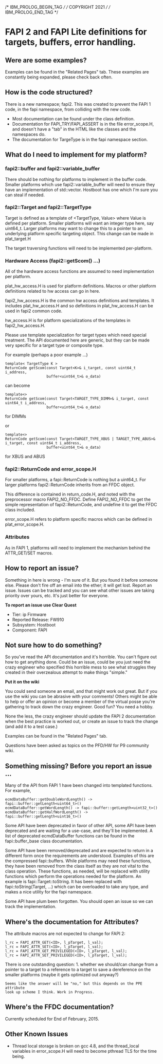 /* IBM_PROLOG_BEGIN_TAG                                                   */
/* COPYRIGHT 2021                                                         */
/* IBM_PROLOG_END_TAG                                                     */

# FAPI 2 and FAPI Lite definitions for targets, buffers, error handling.

## Were are some examples?

Examples can be found in the "Related Pages" tab. These examples are constantly
being expanded, please check back often.

## How is the code structured?

There is a new namespace; fapi2. This was created to prevent
the FAPI 1 code, in the fapi namespace, from colliding with the new code.

- Most documentation can be found under the class definition.
- Documentation for FAPI_TRY/FAPI_ASSERT is in the file error_scope.H,
  and doesn't have a "tab" in the HTML like the classes and the namespaces do.
- The documentation for TargeType is in the fapi namespace section.

## What do I need to implement for my platform?

### fapi2::buffer and fapi2::variable_buffer
There should be nothing for platforms to implement in the buffer code.
Smaller platforms which use fapi2::variable_buffer will need to
ensure they have an implementation of std::vector. Hostboot has one
which I'm sure you can steal if needed.

### fapi2::Target and fapi2::TargetType
Target is defined as a template of <TargetType, Value> where
Value is defined per platform. Smaller platforms will want an integer
type here, say uint64_t. Larger platforms may want to change this to
a pointer to an underlying platform specific targeting object. This change
can be made in plat_target.H

The target traversing functions will need to be implemented per-platform.

### Hardware Access (fapi2::getScom() ...)

All of the hardware access functions are assumed to need implementation
per platform.

plat_hw_access.H is used for platform definitions. Macros or other
platform definitions related to hw access can go in here.

fapi2_hw_access.H is the common hw access definitions and templates. It
includes plat_hw_access.H and so definitions in plat_hw_access.H can
be used in fapi2 common code.

hw_access.H is for platform specializations of the templates in
fapi2_hw_access.H.

Please use template specialization for target types which need special
treatment. The API documented here are generic, but they can be made
very specific for a target type or composite type.

For example (perhaps a poor example ...)

    template< TargetType K >
    ReturnCode getScom(const Target<K>& i_target, const uint64_t i_address,
                       buffer<uint64_t>& o_data)
can become

    template<>
    ReturnCode getScom(const Target<TARGET_TYPE_DIMM>& i_target, const uint64_t i_address,
                       buffer<uint64_t>& o_data)
for DIMMs

or

    template<>
    ReturnCode getScom(const Target<TARGET_TYPE_XBUS | TARGET_TYPE_ABUS>& i_target, const uint64_t i_address,
                       buffer<uint64_t>& o_data)

for XBUS and ABUS

### fapi2::ReturnCode and error_scope.H

For smaller platforms, a fapi::ReturnCode is nothing but a uint64_t. For
larger platforms fapi2::ReturnCode inherits from an FFDC object.

This difference is contained in
return_code.H, and noted with the preprocessor macro FAPI2_NO_FFDC.
Define FAPI2_NO_FFDC to get the simple representation of fapi2::ReturnCode,
and undefine it to get the FFDC class included.

error_scope.H refers to platform specific macros which can be defined
in plat_error_scope.H.

### Attributes

As in FAPI 1, platforms will need to implement the mechanism behind the
ATTR_GET/SET macros.

## How to report an issue?

Something in here is wrong - I'm sure of it. But you found it before someone
else. Please don't fire off an email into the ether; it will get lost.
Report an issue. Issues can be tracked and you can see what other issues are
taking priority over yours, etc. It's just better for everyone.

__To report an issue use Clear Quest__
  - Tier: ip Firmware
  - Reported Release: FW910
  - Subsystem: Hostboot
  - Component: FAPI

## Not sure how to do something?

So you've read the API documentation and it's horrible. You can't figure
out how to get anything done. Could be an issue, could be you just need the
crazy engineer who specified this horrible mess to see what struggles they
created in their overzealous attempt to make things "simple."

__Put it on the wiki__

You could send someone an email, and that might work out great. But if you
use the wiki you can be abrasive with your comments! Others might be able
to help or offer an opinion or become a member of the virtual posse you're
gathering to track down the crazy engineer. Good fun? You need a hobby.

None the less, the crazy engineer should update the FAPI 2 documentation when
the best practice is worked out, or create an issue to track the change
(and add it to a test case.)

Examples can be found in the "Related Pages" tab.

Questions have been asked as topics on the PFD/HW for P9 community wiki.

## Something missing? Before you report an issue ...

Many of the API from FAPI 1 have been changed into templated functions. For
example,

    ecmdDataBuffer::getDoubleWordLength() -> fapi::buffer::getLength<uint64_t>()
    ecmdDataBuffer::getWordLength() -> fapi::buffer::getLength<uint32_t>()
    ecmdDataBuffer::getHalfWordLength() -> fapi::buffer::getLength<uint16_t>()

Some API have been deprecated in favor of other API, some API have been
deprecated and are waiting for a use-case, and they'll be implemented.
A list of deprecated ecmdDataBuffer functions can be found in the
fapi::buffer_base class documentation.

Some API have been removed/deprecated and are expected to return in a different
form once the requirements are understood. Examples of this are the compressed
fapi::buffers. While platforms may need these functions, they have been removed
from the class itself as they are not vital to the class operation. These
functions, as needed, will be replaced with utility functions which perform the
operations needed for the platform. An example is fapi::Target::toString.
It has been replaced with fapi::toString(Target, ...) which can be overloaded
to take any type, and makes a nice utility for the fapi namespace.

Some API have plum been forgotten. You should open an issue so we can track
the implementation.

## Where's the documentation for Attributes?

The attribute macros are not expected to change for FAPI 2:

    l_rc = FAPI_ATTR_GET(<ID>, l_pTarget, l_val);
    l_rc = FAPI_ATTR_SET(<ID>, l_pTarget, l_val);
    l_rc = FAPI_ATTR_GET_PRIVILEGED(<ID>, l_pTarget, l_val);
    l_rc = FAPI_ATTR_SET_PRIVILEGED(<ID>, l_pTarget, l_val);

There is one outstanding question:
    1. whether we should/can change from a pointer to a target to a reference
    to a target to save a dereference on the smaller platforms (maybe it gets
    optimized out anyway?)

    Seems like the answer will be "no," but this depends on the PPE attribute
    look up scheme I think. Work in Progress.

## Where's the FFDC documentation?

Currently scheduled for End of February, 2015.

## Other Known Issues

- Thread local storage is broken on gcc 4.8, and the thread_local variables in
error_scope.H will need to become pthread TLS for the time being.
